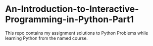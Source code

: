 # An-Introduction-to-Interactive-Programming-in-Python-Part1
This repo contains my assignment solutions to Python Problems while learning Python from the named course.
